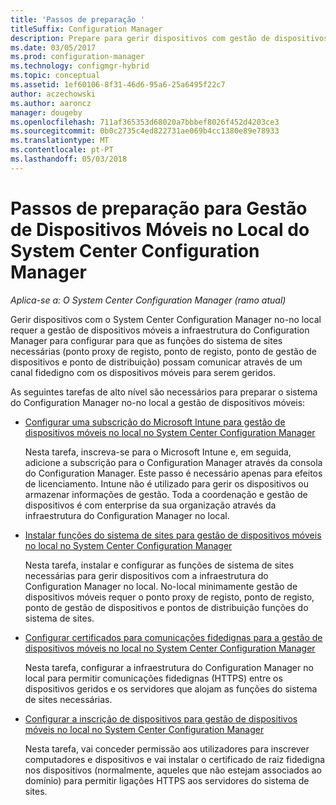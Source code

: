 ```yaml
---
title: 'Passos de preparação '
titleSuffix: Configuration Manager
description: Prepare para gerir dispositivos com gestão de dispositivos móveis no local no System Center Configuration Manager.
ms.date: 03/05/2017
ms.prod: configuration-manager
ms.technology: configmgr-hybrid
ms.topic: conceptual
ms.assetid: 1ef60106-8f31-46d6-95a6-25a6495f22c7
author: aczechowski
ms.author: aaroncz
manager: dougeby
ms.openlocfilehash: 711af365353d68020a7bbbef8026f452d4203ce3
ms.sourcegitcommit: 0b0c2735c4ed822731ae069b4cc1380e89e78933
ms.translationtype: MT
ms.contentlocale: pt-PT
ms.lasthandoff: 05/03/2018
---
```

# <a name="preparation-steps-for-on-premises-mobile-device-management-in-system-center-configuration-manager"></a>Passos de preparação para Gestão de Dispositivos Móveis no Local do System Center Configuration Manager

*Aplica-se a: O System Center Configuration Manager (ramo atual)*

Gerir dispositivos com o System Center Configuration Manager no\-no local requer a gestão de dispositivos móveis a infraestrutura do Configuration Manager para configurar para que as funções do sistema de sites necessárias (ponto proxy de registo, ponto de registo, ponto de gestão de dispositivos e ponto de distribuição) possam comunicar através de um canal fidedigno com os dispositivos móveis para serem geridos.  

 As seguintes tarefas de alto nível são necessários para preparar o sistema do Configuration Manager no\-no local a gestão de dispositivos móveis:  

-   [Configurar uma subscrição do Microsoft Intune para gestão de dispositivos móveis no local no System Center Configuration Manager](../../mdm/get-started/set-up-intune-subscription-on-premises-mdm.md)  

     Nesta tarefa, inscreva-se para o Microsoft Intune e, em seguida, adicione a subscrição para o Configuration Manager através da consola do Configuration Manager. Este passo é necessário apenas para efeitos de licenciamento. Intune não é utilizado para gerir os dispositivos ou armazenar informações de gestão. Toda a coordenação e gestão de dispositivos é com enterprise da sua organização através da infraestrutura do Configuration Manager no local.  

-   [Instalar funções do sistema de sites para gestão de dispositivos móveis no local no System Center Configuration Manager](../../mdm/get-started/install-site-system-roles-for-on-premises-mdm.md)  

     Nesta tarefa, instalar e configurar as funções de sistema de sites necessárias para gerir dispositivos com a infraestrutura do Configuration Manager no local. No\-local minimamente gestão de dispositivos móveis requer o ponto proxy de registo, ponto de registo, ponto de gestão de dispositivos e pontos de distribuição funções do sistema de sites.  

-   [Configurar certificados para comunicações fidedignas para a gestão de dispositivos móveis no local no System Center Configuration Manager](../../mdm/get-started/set-up-certificates-on-premises-mdm.md)  

     Nesta tarefa, configurar a infraestrutura do Configuration Manager no local para permitir comunicações fidedignas (HTTPS) entre os dispositivos geridos e os servidores que alojam as funções do sistema de sites necessárias.  

-   [Configurar a inscrição de dispositivos para gestão de dispositivos móveis no local no System Center Configuration Manager](../../mdm/get-started/set-up-device-enrollment-on-premises-mdm.md)  

     Nesta tarefa, vai conceder permissão aos utilizadores para inscrever computadores e dispositivos e vai instalar o certificado de raiz fidedigna nos dispositivos (normalmente, aqueles que não estejam associados ao domínio) para permitir ligações HTTPS aos servidores do sistema de sites.  
